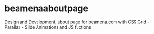 # beamenaaboutpage
Design and Development, about page for beamena.com with CSS Grid - Parallax - Slide Animations and JS fuctions
